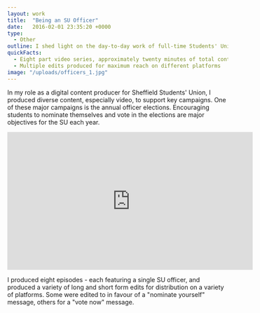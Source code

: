 ```yaml
---
layout: work
title:  "Being an SU Officer"
date:   2016-02-01 23:35:20 +0000
type: 
  - Other
outline: I shed light on the day-to-day work of full-time Students' Union officers with a series of filmed interviews, as part of a marketing campaign to raise awareness of upcoming elections.
quickFacts:
  - Eight part video series, approximately twenty minutes of total content
  - Multiple edits produced for maximum reach on different platforms
image: "/uploads/officers_1.jpg"
---
```


In my role as a digital content producer for Sheffield Students' Union, I produced diverse content, especially video, to support key campaigns. One of these major campaigns is the annual officer elections. Encouraging students to nominate themselves and vote in the elections are major objectives for the SU each year.

<iframe width="560" height="315" src="https://www.youtube.com/embed/nzdBScvW-KE" frameborder="0" allowfullscreen></iframe>

I produced eight episodes - each featuring a single SU officer, and produced a variety of long and short form edits for distribution on a variety of platforms. Some were edited to in favour of a "nominate yourself" message, others for a "vote now" message.
